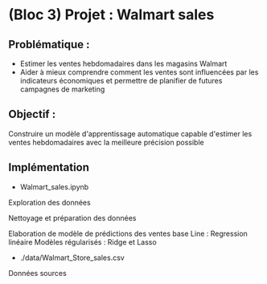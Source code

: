 # (Bloc 3) Projet : Walmart sales

## Problématique :
* Estimer les ventes hebdomadaires dans les magasins Walmart
* Aider à mieux comprendre comment les ventes sont influencées par les indicateurs économiques et permettre de planifier de futures campagnes de marketing

## Objectif :
Construire un modèle d'apprentissage automatique capable d'estimer les ventes hebdomadaires avec la meilleure précision possible 

## Implémentation
* Walmart_sales.ipynb

Exploration des données

Nettoyage et préparation des données

Elaboration de modèle de prédictions des ventes 
base Line : Regression linéaire
Modèles régularisés : Ridge et Lasso

* ./data/Walmart_Store_sales.csv

Données sources
